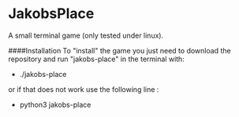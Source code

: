 # JakobsPlace
A small terminal game (only tested under linux).


####Installation
To "install" the game you just need to download the repository and
run "jakobs-place" in the terminal with:
- ./jakobs-place

or if that does not work use the following line :
- python3 jakobs-place

